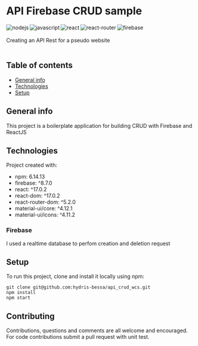 # API Firebase CRUD sample

<img align="left" alt="nodejs" src="https://img.shields.io/badge/node.js%20-%2343853D.svg?&style=for-the-badge&logo=node.js&logoColor=white" />
<img align="left" alt="javascript" src="https://img.shields.io/badge/JavaScript-323330?style=for-the-badge&logo=javascript&logoColor=F7DF1E" />
<img align="left" alt="react" src="https://img.shields.io/badge/React-20232A?style=for-the-badge&logo=react&logoColor=61DAFB" />
<img align="left" alt="react-router" src="https://img.shields.io/badge/React_Router-CA4245?style=for-the-badge&logo=react-router&logoColor=white" />
<img align="left" alt="firebase" src="https://img.shields.io/badge/Firebase-FFCA2A?style=for-the-badge&logoColor=white" />




<br /><br />
Creating an API Rest for a pseudo website
<br />
<br />


## Table of contents
* [General info](#general-info)
* [Technologies](#technologies)
* [Setup](#setup)

## General info
This project is a boilerplate application for building CRUD with Firebase and ReactJS
	
## Technologies
Project created with:
* npm: 6.14.13
* firebase: ^8.7.0
* react: ^17.0.2
* react-dom: ^17.0.2
* react-router-dom: ^5.2.0
* material-ui/core: ^4.12.1
* material-ui/icons: ^4.11.2

### Firebase
I used a realtime database to perfom creation and deletion request
	
## Setup
To run this project, clone and install it locally using npm:
```
git clone git@github.com:hydris-bessa/api_crud_wcs.git
npm install
npm start
```

## Contributing
Contributions, questions and comments are all welcome and encouraged. For code contributions submit a pull request with unit test.
